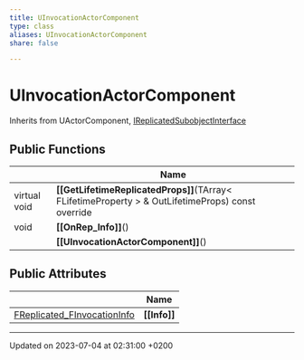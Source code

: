 ```yaml
---
title: UInvocationActorComponent
type: class
aliases: UInvocationActorComponent
share: false

---
```


# UInvocationActorComponent





Inherits from UActorComponent, [IReplicatedSubobjectInterface](/docs/SDK/Source/Classes/classIReplicatedSubobjectInterface.md)

## Public Functions

|                | Name           |
| -------------- | -------------- |
| virtual void | **[[GetLifetimeReplicatedProps]]**(TArray< FLifetimeProperty > & OutLifetimeProps) const override |
| void | **[[OnRep_Info]]**() |
| | **[[UInvocationActorComponent]]**() |

## Public Attributes

|                | Name           |
| -------------- | -------------- |
| [FReplicated_FInvocationInfo](/docs/SDK/Source/Classes/structFReplicated__FInvocationInfo.md) | **[[Info]]**  |

-------------------------------

Updated on 2023-07-04 at 02:31:00 +0200